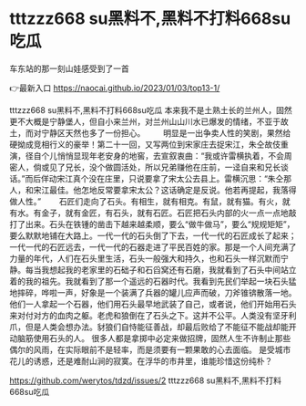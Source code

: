 # tttzzz668 su黑料不,黑料不打料668su吃瓜
车东站的那一刻山娃感受到了一首

👉最新入口 https://naocai.github.io/2023/01/03/top13-1/

tttzzz668 su黑料不,黑料不打料668su吃瓜	本来我不是土熟土长的兰州人，固然更不大概是宁静堡人，但自小来兰州，对兰州山山川水已爆发的情绪，不亚于故土，而对宁静区天然也多了一份担心。
　　明显是一出争卖人性的笑剧，果然给硬拗成竞相行义的豪举！第二十一回，又写两位到宋家庄去捉宋江，朱仝故伎重演，径自个儿悄悄显现年老安身的地窖，去宣叙衷曲：“我或许雷横执着，不会周密人，倘或见了兄长，没个做圆活处，所以兄弟赚他在庄前，一迳自来和兄长谈话。”而后佯动宋江真个没在庄里，只说要拿了宋太公去县上。雷横沉思：“朱仝那人，和宋江最佳。他怎地反常要拿宋太公？这话确定是反说。他若再提起，我落得做人性。”
　　石匠们走向了石头。有相生，就有相克。有鼠，就有猫。有火，就有水。有金子，就有金匠，有石头，就有石匠。石匠把石头内部的火一点一点地敲打了出来。石头在铁锺的凿击下越来越柔顺，要么“做牛做马”，要么“规规矩矩”，要么默默地铺在大路上。一代一代的石头倒了下去，一代一代的石匠成长了起来；一代一代的石匠远去，一代一代的石器走进了平民百姓的家。那是一个人间充满了力量的年代，人们在石头里生活，石头一般强大和持久，也和石头一样沉默而宁静。每当我想起我的老家里的石础子和石舀窝还有石磨，我就看到了石头中间站立着的我的祖先。我就看到了那一个遥远的石器时代。我看到先民们举起一块石头猛地摔碎，哗啦一声，好象是一个装满了兵器的罐儿应声而破，刀斧锥锛散落一地。他们一人拿起一个石器，他们用石头最早地武装了自己，或者说，他们开始用石头来对付对方的血肉之躯。老虎和狼倒在了石头之下。这并不公平。人类没有坚牙利爪，但是人类会想办法。豺狼们自恃能征善战，却最后败给了不能征不能战却能开动脑筋使用石头的人。
很多人都是拿掷中必定来做招牌，固然人生不许制止那些偶尔的风雨，在实际眼前不是轻率，而是须要有一颗果敢的心去面临。
是受城市花儿的诱惑，还是难耐山涧的寂寞。在浮华的市井里，谁能珍惜这份纯朴？

https://github.com/werytos/tdzd/issues/2
tttzzz668 su黑料不,黑料不打料668su吃瓜
